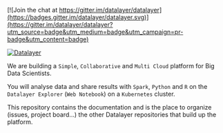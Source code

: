 [![Join the chat at https://gitter.im/datalayer/datalayer](https://badges.gitter.im/datalayer/datalayer.svg)](https://gitter.im/datalayer/datalayer?utm_source=badge&utm_medium=badge&utm_campaign=pr-badge&utm_content=badge)

[![Datalayer](http://datalayer.io/enterprise/img/logo-datalayer-horizontal.png)](http://datalayer.io)

We are building a `Simple`, `Collaborative` and `Multi Cloud` platform for Big Data Scientists.

You will analyse data and share results with `Spark`, `Python` and `R` on the `Datalayer Explorer` (`Web Notebook`) on a `Kubernetes` cluster.

This repository contains the documentation and is the place to organize (issues, project board...) the other Datalayer repositories that build up the platform.

